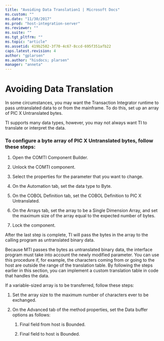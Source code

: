 ```yaml
---
title: "Avoiding Data Translation1 | Microsoft Docs"
ms.custom: ""
ms.date: "11/30/2017"
ms.prod: "host-integration-server"
ms.reviewer: ""
ms.suite: ""
ms.tgt_pltfrm: ""
ms.topic: "article"
ms.assetid: 419b2582-3f70-4c67-8ccd-695f351afb22
caps.latest.revision: 4
author: "gplarsen"
ms.author: "hisdocs; plarsen"
manager: "anneta"
---
```

# Avoiding Data Translation
In some circumstances, you may want the Transaction Integrator runtime to pass untranslated data to or from the mainframe. To do this, set up an array of PIC X Untranslated bytes.  
  
 TI supports many data types, however, you may not always want TI to translate or interpret the data.  
  
### To configure a byte array of PIC X Untranslated bytes, follow these steps:  
  
1.  Open the COMTI Component Builder.  
  
2.  Unlock the COMTI component.  
  
3.  Select the properties for the parameter that you want to change.  
  
4.  On the Automation tab, set the data type to Byte.  
  
5.  On the COBOL Definition tab, set the COBOL Definition to PIC X Untranslated.  
  
6.  On the Arrays tab, set the array to be a Single Dimension Array, and set the maximum size of the array equal to the expected number of bytes.  
  
7.  Lock the component.  
  
 After the last step is complete, TI will pass the bytes in the array to the calling program as untranslated binary data.  
  
 Because MTI passes the bytes as untranslated binary data, the interface program must take into account the newly modified parameter.  You can use this procedure if, for example, the characters coming from or going to the host are outside the range of the translation table. By following the steps earlier in this section, you can implement a custom translation table in code that handles the data.  
  
 If a variable-sized array is to be transferred, follow these steps:  
  
1.  Set the array size to the maximum number of characters ever to be exchanged.  
  
2.  On the Advanced tab of the method properties, set the Data buffer options as follows:  
  
    1.  Final field from host is Bounded.  
  
    2.  Final field to host is Bounded.